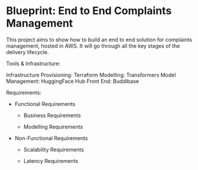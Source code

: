# Blueprint: End to End Complaints Management


This project aims to show how to build an end to end solution for complaints management, hosted in AWS. It will go through all the key stages of the delivery lifecycle.

Tools & Infrastructure:

Infrastructure Provisioning: Terraform
Modelling: Transformers
Model Management: HuggingFace Hub
Front End: Buddibase

Requirements:

- Functional Requirements

  - Business Requirements

  - Modelling Requirements

- Non-Functional Requirements

  - Scalability Requirements

  - Latency Requirements




